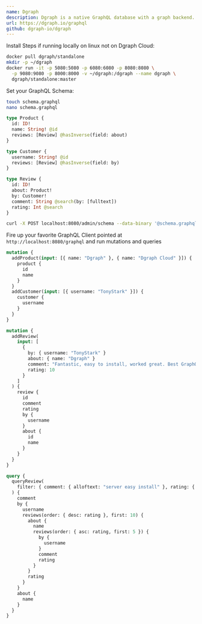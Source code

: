 ```yaml
---
name: Dgraph
description: Dgraph is a native GraphQL database with a graph backend. This means Dgraph is not an interface on top of an existing database like Postgres but is actually designed from the ground-up for GraphQL. It is optimized for speed and performance, depending on multiple computer science breakthroughs to get the best result. Dgraph Cloud is a fully managed GraphQL backend service that lets you iterate faster, without worrying about your infrastructure.
url: https://dgraph.io/graphql
github: dgraph-io/dgraph
---
```


Install Steps if running locally on linux not on Dgraph Cloud:

```bash
docker pull dgraph/standalone
mkdir -p ~/dgraph
docker run -it -p 5080:5080 -p 6080:6080 -p 8080:8080 \
  -p 9080:9080 -p 8000:8000 -v ~/dgraph:/dgraph --name dgraph \
  dgraph/standalone:master
```

Set your GraphQL Schema:

```bash
touch schema.graphql
nano schema.graphql
```

```graphql
type Product {
  id: ID!
  name: String! @id
  reviews: [Review] @hasInverse(field: about)
}

type Customer {
  username: String! @id
  reviews: [Review] @hasInverse(field: by)
}

type Review {
  id: ID!
  about: Product!
  by: Customer!
  comment: String @search(by: [fulltext])
  rating: Int @search
}
```

```bash
curl -X POST localhost:8080/admin/schema --data-binary '@schema.graphql'
```

Fire up your favorite GraphQL Client pointed at `http://localhost:8080/graphql` and run mutations and queries

```graphql
mutation {
  addProduct(input: [{ name: "Dgraph" }, { name: "Dgraph Cloud" }]) {
    product {
      id
      name
    }
  }
  addCustomer(input: [{ username: "TonyStark" }]) {
    customer {
      username
    }
  }
}
```

```graphql
mutation {
  addReview(
    input: [
      {
        by: { username: "TonyStark" }
        about: { name: "Dgraph" }
        comment: "Fantastic, easy to install, worked great. Best GraphQL server available"
        rating: 10
      }
    ]
  ) {
    review {
      id
      comment
      rating
      by {
        username
      }
      about {
        id
        name
      }
    }
  }
}
```

```graphql
query {
  queryReview(
    filter: { comment: { alloftext: "server easy install" }, rating: { gt: 5 } }
  ) {
    comment
    by {
      username
      reviews(order: { desc: rating }, first: 10) {
        about {
          name
          reviews(order: { asc: rating, first: 5 }) {
            by {
              username
            }
            comment
            rating
          }
        }
        rating
      }
    }
    about {
      name
    }
  }
}
```
